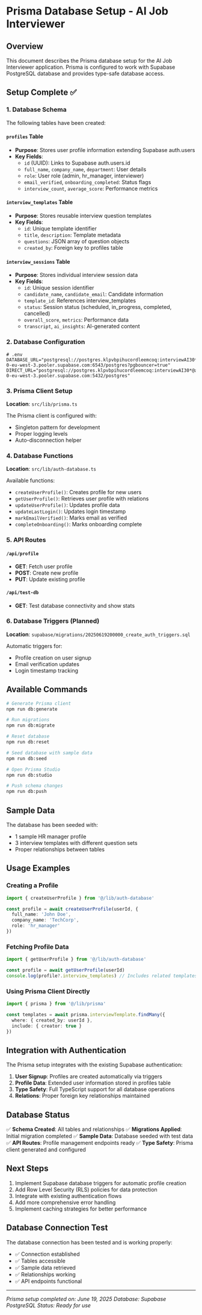 # Prisma Database Setup - AI Job Interviewer

## Overview

This document describes the Prisma database setup for the AI Job Interviewer application. Prisma is configured to work with Supabase PostgreSQL database and provides type-safe database access.

## Setup Complete ✅

### 1. Database Schema

The following tables have been created:

#### `profiles` Table
- **Purpose**: Stores user profile information extending Supabase auth.users
- **Key Fields**:
  - `id` (UUID): Links to Supabase auth.users.id
  - `full_name`, `company_name`, `department`: User details
  - `role`: User role (admin, hr_manager, interviewer)
  - `email_verified`, `onboarding_completed`: Status flags
  - `interview_count`, `average_score`: Performance metrics

#### `interview_templates` Table
- **Purpose**: Stores reusable interview question templates
- **Key Fields**:
  - `id`: Unique template identifier
  - `title`, `description`: Template metadata
  - `questions`: JSON array of question objects
  - `created_by`: Foreign key to profiles table

#### `interview_sessions` Table
- **Purpose**: Stores individual interview session data
- **Key Fields**:
  - `id`: Unique session identifier
  - `candidate_name`, `candidate_email`: Candidate information
  - `template_id`: References interview_templates
  - `status`: Session status (scheduled, in_progress, completed, cancelled)
  - `overall_score`, `metrics`: Performance data
  - `transcript`, `ai_insights`: AI-generated content

### 2. Database Configuration

```env
# .env
DATABASE_URL="postgresql://postgres.klpvbpihucordleemcoq:interviewAI30*@aws-0-eu-west-3.pooler.supabase.com:6543/postgres?pgbouncer=true"
DIRECT_URL="postgresql://postgres.klpvbpihucordleemcoq:interviewAI30*@aws-0-eu-west-3.pooler.supabase.com:5432/postgres"
```

### 3. Prisma Client Setup

**Location**: `src/lib/prisma.ts`

The Prisma client is configured with:
- Singleton pattern for development
- Proper logging levels
- Auto-disconnection helper

### 4. Database Functions

**Location**: `src/lib/auth-database.ts`

Available functions:
- `createUserProfile()`: Creates profile for new users
- `getUserProfile()`: Retrieves user profile with relations
- `updateUserProfile()`: Updates profile data
- `updateLastLogin()`: Updates login timestamp
- `markEmailVerified()`: Marks email as verified
- `completeOnboarding()`: Marks onboarding complete

### 5. API Routes

#### `/api/profile`
- **GET**: Fetch user profile
- **POST**: Create new profile
- **PUT**: Update existing profile

#### `/api/test-db`
- **GET**: Test database connectivity and show stats

### 6. Database Triggers (Planned)

**Location**: `supabase/migrations/20250619200000_create_auth_triggers.sql`

Automatic triggers for:
- Profile creation on user signup
- Email verification updates
- Login timestamp tracking

## Available Commands

```bash
# Generate Prisma client
npm run db:generate

# Run migrations
npm run db:migrate

# Reset database
npm run db:reset

# Seed database with sample data
npm run db:seed

# Open Prisma Studio
npm run db:studio

# Push schema changes
npm run db:push
```

## Sample Data

The database has been seeded with:
- 1 sample HR manager profile
- 3 interview templates with different question sets
- Proper relationships between tables

## Usage Examples

### Creating a Profile
```typescript
import { createUserProfile } from '@/lib/auth-database'

const profile = await createUserProfile(userId, {
  full_name: 'John Doe',
  company_name: 'TechCorp',
  role: 'hr_manager'
})
```

### Fetching Profile Data
```typescript
import { getUserProfile } from '@/lib/auth-database'

const profile = await getUserProfile(userId)
console.log(profile?.interview_templates) // Includes related templates
```

### Using Prisma Client Directly
```typescript
import { prisma } from '@/lib/prisma'

const templates = await prisma.interviewTemplate.findMany({
  where: { created_by: userId },
  include: { creator: true }
})
```

## Integration with Authentication

The Prisma setup integrates with the existing Supabase authentication:

1. **User Signup**: Profiles are created automatically via triggers
2. **Profile Data**: Extended user information stored in profiles table
3. **Type Safety**: Full TypeScript support for all database operations
4. **Relations**: Proper foreign key relationships maintained

## Database Status

✅ **Schema Created**: All tables and relationships
✅ **Migrations Applied**: Initial migration completed
✅ **Sample Data**: Database seeded with test data
✅ **API Routes**: Profile management endpoints ready
✅ **Type Safety**: Prisma client generated and configured

## Next Steps

1. Implement Supabase database triggers for automatic profile creation
2. Add Row Level Security (RLS) policies for data protection
3. Integrate with existing authentication flows
4. Add more comprehensive error handling
5. Implement caching strategies for better performance

## Database Connection Test

The database connection has been tested and is working properly:
- ✅ Connection established
- ✅ Tables accessible
- ✅ Sample data retrieved
- ✅ Relationships working
- ✅ API endpoints functional

---

*Prisma setup completed on: June 19, 2025*
*Database: Supabase PostgreSQL*
*Status: Ready for use*
